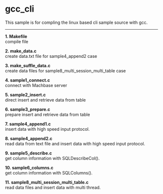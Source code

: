 # gcc_cli
This sample is for compling the linux based cli sample source with gcc.
<hr/>

**1. Makefile**  
compile file

**2. make_data.c**  
create data.txt file for sample4_append2 case

**3. make_suffle_data.c**  
create data files for sample8_multi_session_multi_table case

**4. sample1_connect.c**  
connect with Machbase server

**5. sample2_insert.c**  
direct insert and retrieve data from table

**6. sample3_prepare.c**  
prepare insert and retrieve data from table

**7. sample4_append1.c**  
insert data with high speed input protocol.

**8. sample4_append2.c**  
read data from text file and insert data with high speed input protocol.

**9. sample5_describe.c**  
get column information with SQLDescribeCol().

**10. sample6_columns.c**  
get column information with SQLColumns().

**11. sample8_multi_session_multi_table.c**  
read data files and insert data with multi thread.
